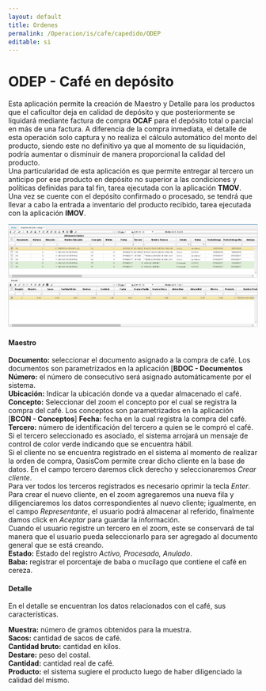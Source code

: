 ```yaml
---
layout: default
title: Ordenes
permalink: /Operacion/is/cafe/capedido/ODEP
editable: si
---
```


# ODEP - Café en depósito

Esta aplicación permite la creación de Maestro y Detalle para los productos que el caficultor deja en calidad de depósito y que posteriormente se liquidará mediante factura de compra **OCAF** para el depósito total o parcial en más de una factura. 
A diferencia de la compra inmediata, el detalle de esta operación solo captura y no realiza el cálculo automático del monto del producto, siendo este no definitivo ya que al momento de su liquidación, podría aumentar o disminuir de manera proporcional la calidad del producto.  
Una particularidad de esta aplicación es que permite entregar al tercero un anticipo por ese producto en depósito no superior a las condiciones y políticas definidas para tal fin, tarea ejecutada con la aplicación **TMOV**.  
Una vez se cuente con el depósito confirmado o procesado, se tendrá que llevar a cabo la entrada a inventario del producto recibido, tarea ejecutada con la aplicación **IMOV**.

![](odep1.png)

#### Maestro

**Documento:** seleccionar el documento asignado a la compra de café. Los documentos son parametrizados en la aplicación [**BDOC - Documentos**  
**Número:** el número de consecutivo será asignado automáticamente por el sistema.  
**Ubicación:** Indicar la ubicación donde va a quedar almacenado el café.  
**Concepto:** Seleccionar del zoom el concepto por el cual se registra la compra del café. Los conceptos son parametrizados en la aplicación [**BCON - Conceptos**]
**Fecha:** fecha en la cual registra la compra del café.  
**Tercero:** número de identificación del tercero a quien se le compró el café. Si el tercero seleccionado es asociado, el sistema arrojará un mensaje de control de color verde indicando que se encuentra hábil.  
Si el cliente no se encuentra registrado en el sistema al momento de realizar la orden de compra, OasisCom permite crear dicho cliente en la base de datos. En el campo tercero daremos click derecho y seleccionaremos _Crear cliente_.  
Para ver todos los terceros registrados es necesario oprimir la tecla _Enter_. Para crear el nuevo cliente, en el zoom agregaremos una nueva fila y diligenciaremos los datos correspondientes al nuevo cliente; igualmente, en el campo _Representante_, el usuario podrá almacenar al referido, finalmente damos click en _Aceptar_ para guardar la información.  
Cuando el usuario registre un tercero en el zoom, este se conservará de tal manera que el usuario pueda seleccionarlo para ser agregado al documento general que se está creando.  
**Estado:** Estado del registro _Activo, Procesado, Anulado_.  
**Baba:** registrar el porcentaje de baba o mucílago que contiene el café en cereza.  

#### Detalle

En el detalle se encuentran los datos relacionados con el café, sus características.  

**Muestra:** número de gramos obtenidos para la muestra.  
**Sacos:** cantidad de sacos de café.  
**Cantidad bruto:** cantidad en kilos.  
**Destare:** peso del costal.  
**Cantidad:** cantidad real de café.  
**Producto:** el sistema sugiere el producto luego de haber diligenciado la calidad del mismo.  